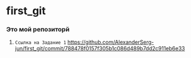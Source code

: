 # first_git
### Это мой репозиторй

1. `Ссылка на Задание 1` https://github.com/AlexanderSerg-jun/first_git/commit/788478f0157f305b1c086d489b7dd2c911eb6e33